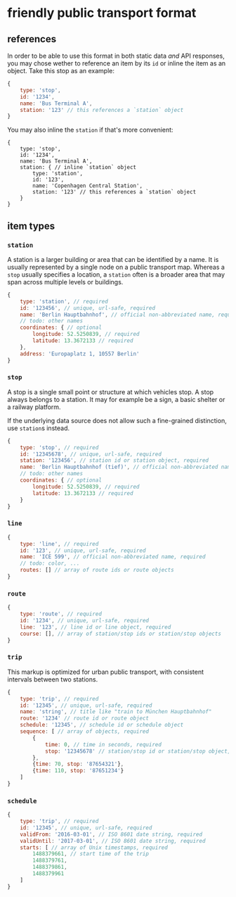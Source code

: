 # friendly public transport format

## references

In order to be able to use this format in both static data *and* API responses, you may chose wether to reference an item by its `id` or inline the item as an object. Take this stop as an example:

```js
{
	type: 'stop',
	id: '1234',
	name: 'Bus Terminal A',
	station: '123' // this references a `station` object
}
```

You may also inline the `station` if that's more convenient:

```
{
	type: 'stop',
	id: '1234',
	name: 'Bus Terminal A',
	station: { // inline `station` object
		type: 'station',
		id: '123',
		name: 'Copenhagen Central Station',
		station: '123' // this references a `station` object
	}
}
```

## item types

### `station`

A station is a larger building or area that can be identified by a name. It is usually represented by a single node on a public transport map. Whereas a `stop` usually specifies a location, a `station` often is a broader area that may span across multiple levels or buildings.

```js
{
	type: 'station', // required
	id: '123456', // unique, url-safe, required
	name: 'Berlin Hauptbahnhof', // official non-abbreviated name, required
	// todo: other names
	coordinates: { // optional
		longitude: 52.5250839, // required
		latitude: 13.3672133 // required
	},
	address: 'Europaplatz 1, 10557 Berlin'
}
```

### `stop`

A stop is a single small point or structure at which vehicles stop. A stop always belongs to a station. It may for example be a sign, a basic shelter or a railway platform.

If the underlying data source does not allow such a fine-grained distinction, use `station`s instead.

```js
{
	type: 'stop', // required
	id: '12345678', // unique, url-safe, required
	station: '123456', // station id or station object, required
	name: 'Berlin Hauptbahnhof (tief)', // official non-abbreviated name, required
	// todo: other names
	coordinates: { // optional
		longitude: 52.5250839, // required
		latitude: 13.3672133 // required
	}
}
```

### `line`

```js
{
	type: 'line', // required
	id: '123', // unique, url-safe, required
	name: 'ICE 599', // official non-abbreviated name, required
	// todo: color, ...
	routes: [] // array of route ids or route objects
}
```

### `route`

```js
{
	type: 'route', // required
	id: '1234', // unique, url-safe, required
	line: '123', // line id or line object, required
	course: [], // array of station/stop ids or station/stop objects
}
```

### `trip`

This markup is optimized for urban public transport, with consistent intervals between two stations.

```js
{
	type: 'trip', // required
	id: '12345', // unique, url-safe, required
	name: 'string', // title like "train to München Hauptbahnhof"
	route: '1234' // route id or route object
	schedule: '12345', // schedule id or schedule object
	sequence: [ // array of objects, required
		{
			time: 0, // time in seconds, required
			stop: '12345678' // station/stop id or station/stop object, required
		},
		{time: 70, stop: '87654321'},
		{time: 110, stop: '87651234'}
	]
}
```

### `schedule`

```js
{
	type: 'trip', // required
	id: '12345', // unique, url-safe, required
	validFrom: '2016-03-01', // ISO 8601 date string, required
	validUntil: '2017-03-01', // ISO 8601 date string, required
	starts: [ // array of Unix timestamps, required
		1488379661, // start time of the trip
		1488379761,
		1488379861,
		1488379961
	]
}
```